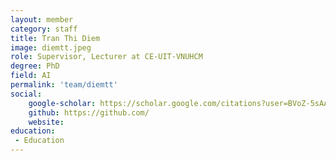```yaml
---
layout: member
category: staff
title: Tran Thi Diem
image: diemtt.jpeg
role: Supervisor, Lecturer at CE-UIT-VNUHCM
degree: PhD
field: AI
permalink: 'team/diemtt'
social:
    google-scholar: https://scholar.google.com/citations?user=BVoZ-5sAAAAJ&hl=vi
    github: https://github.com/
    website: 
education:
 - Education
---
```

